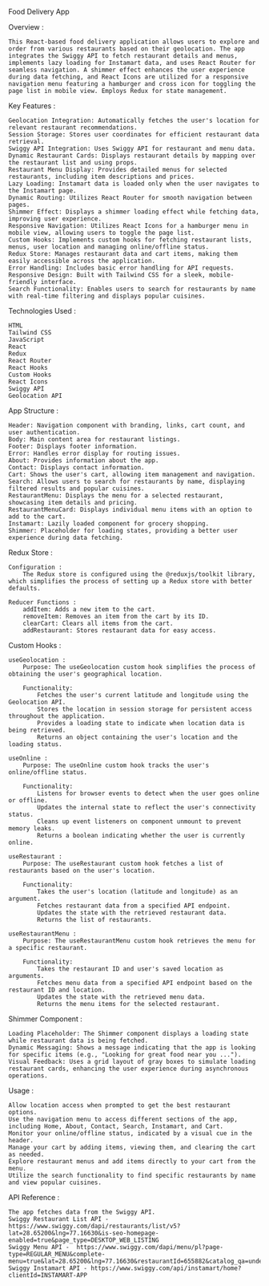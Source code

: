 Food Delivery App

Overview :

    This React-based food delivery application allows users to explore and order from various restaurants based on their geolocation. The app integrates the Swiggy API to fetch restaurant details and menus, implements lazy loading for Instamart data, and uses React Router for seamless navigation. A shimmer effect enhances the user experience during data fetching, and React Icons are utilized for a responsive navigation menu featuring a hamburger and cross icon for toggling the page list in mobile view. Employs Redux for state management.

Key Features :

    Geolocation Integration: Automatically fetches the user's location for relevant restaurant recommendations.
    Session Storage: Stores user coordinates for efficient restaurant data retrieval.
    Swiggy API Integration: Uses Swiggy API for restaurant and menu data.
    Dynamic Restaurant Cards: Displays restaurant details by mapping over the restaurant list and using props.
    Restaurant Menu Display: Provides detailed menus for selected restaurants, including item descriptions and prices.
    Lazy Loading: Instamart data is loaded only when the user navigates to the Instamart page.
    Dynamic Routing: Utilizes React Router for smooth navigation between pages.
    Shimmer Effect: Displays a shimmer loading effect while fetching data, improving user experience.
    Responsive Navigation: Utilizes React Icons for a hamburger menu in mobile view, allowing users to toggle the page list.
    Custom Hooks: Implements custom hooks for fetching restaurant lists, menus, user location and managing online/offline status.
    Redux Store: Manages restaurant data and cart items, making them easily accessible across the application.
    Error Handling: Includes basic error handling for API requests.
    Responsive Design: Built with Tailwind CSS for a sleek, mobile-friendly interface.
    Search Functionality: Enables users to search for restaurants by name with real-time filtering and displays popular cuisines.

Technologies Used :

    HTML
    Tailwind CSS
    JavaScript
    React
    Redux
    React Router
    React Hooks
    Custom Hooks
    React Icons
    Swiggy API
    Geolocation API

App Structure :

    Header: Navigation component with branding, links, cart count, and user authentication.
    Body: Main content area for restaurant listings.
    Footer: Displays footer information.
    Error: Handles error display for routing issues.
    About: Provides information about the app.
    Contact: Displays contact information.
    Cart: Shows the user's cart, allowing item management and navigation.
    Search: Allows users to search for restaurants by name, displaying filtered results and popular cuisines.
    RestaurantMenu: Displays the menu for a selected restaurant, showcasing item details and pricing.
    RestaurantMenuCard: Displays individual menu items with an option to add to the cart.
    Instamart: Lazily loaded component for grocery shopping.
    Shimmer: Placeholder for loading states, providing a better user experience during data fetching.

Redux Store :

    Configuration :
        The Redux store is configured using the @reduxjs/toolkit library, which simplifies the process of setting up a Redux store with better defaults.

    Reducer Functions :
        addItem: Adds a new item to the cart.
        removeItem: Removes an item from the cart by its ID.
        clearCart: Clears all items from the cart.
        addRestaurant: Stores restaurant data for easy access.

Custom Hooks :

    useGeolocation :
        Purpose: The useGeolocation custom hook simplifies the process of obtaining the user's geographical location.

        Functionality:
            Fetches the user's current latitude and longitude using the Geolocation API.
            Stores the location in session storage for persistent access throughout the application.
            Provides a loading state to indicate when location data is being retrieved.
            Returns an object containing the user's location and the loading status.

    useOnline :
        Purpose: The useOnline custom hook tracks the user's online/offline status.

        Functionality:
            Listens for browser events to detect when the user goes online or offline.
            Updates the internal state to reflect the user's connectivity status.
            Cleans up event listeners on component unmount to prevent memory leaks.
            Returns a boolean indicating whether the user is currently online.

    useRestaurant :
        Purpose: The useRestaurant custom hook fetches a list of restaurants based on the user's location.

        Functionality:
            Takes the user's location (latitude and longitude) as an argument.
            Fetches restaurant data from a specified API endpoint.
            Updates the state with the retrieved restaurant data.
            Returns the list of restaurants.

    useRestaurantMenu :
        Purpose: The useRestaurantMenu custom hook retrieves the menu for a specific restaurant.

        Functionality:
            Takes the restaurant ID and user's saved location as arguments.
            Fetches menu data from a specified API endpoint based on the restaurant ID and location.
            Updates the state with the retrieved menu data.
            Returns the menu items for the selected restaurant.

Shimmer Component :

    Loading Placeholder: The Shimmer component displays a loading state while restaurant data is being fetched.
    Dynamic Messaging: Shows a message indicating that the app is looking for specific items (e.g., "Looking for great food near you ...").
    Visual Feedback: Uses a grid layout of gray boxes to simulate loading restaurant cards, enhancing the user experience during asynchronous operations.

Usage :

    Allow location access when prompted to get the best restaurant options.
    Use the navigation menu to access different sections of the app, including Home, About, Contact, Search, Instamart, and Cart.
    Monitor your online/offline status, indicated by a visual cue in the header.
    Manage your cart by adding items, viewing them, and clearing the cart as needed.
    Explore restaurant menus and add items directly to your cart from the menu.
    Utilize the search functionality to find specific restaurants by name and view popular cuisines.

API Reference :

    The app fetches data from the Swiggy API.
    Swiggy Restaurant List API - https://www.swiggy.com/dapi/restaurants/list/v5?lat=28.65200&lng=77.16630&is-seo-homepage-enabled=true&page_type=DESKTOP_WEB_LISTING
    Swiggy Menu API -  https://www.swiggy.com/dapi/menu/pl?page-type=REGULAR_MENU&complete-menu=true&lat=28.65200&lng=77.16630&restaurantId=655882&catalog_qa=undefined&submitAction=ENTER
    Swiggy Instamart API - https://www.swiggy.com/api/instamart/home?clientId=INSTAMART-APP
